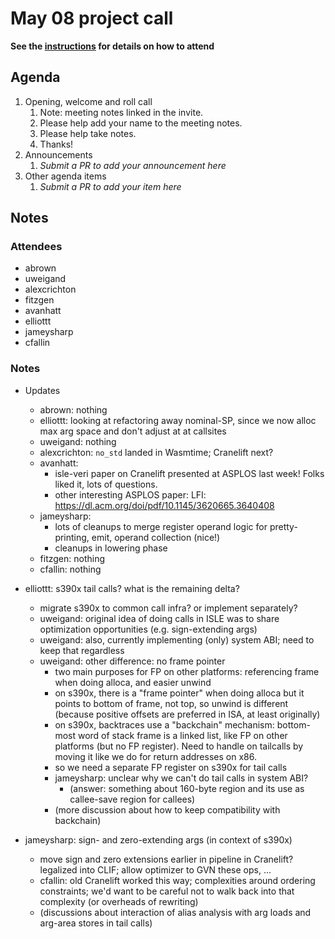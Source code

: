 # May 08 project call

**See the [instructions](../README.md) for details on how to attend**

## Agenda
1. Opening, welcome and roll call
    1. Note: meeting notes linked in the invite.
    1. Please help add your name to the meeting notes.
    1. Please help take notes.
    1. Thanks!
1. Announcements
    1. _Submit a PR to add your announcement here_
1. Other agenda items
    1. _Submit a PR to add your item here_

## Notes

### Attendees

- abrown
- uweigand
- alexcrichton
- fitzgen
- avanhatt
- elliottt
- jameysharp
- cfallin

### Notes

- Updates
  - abrown: nothing
  - elliottt: looking at refactoring away nominal-SP, since we now alloc max
    arg space and don't adjust at at callsites
  - uweigand: nothing
  - alexcrichton: `no_std` landed in Wasmtime; Cranelift next?
  - avanhatt:
    - isle-veri paper on Cranelift presented at ASPLOS last week! Folks liked
      it, lots of questions.
    - other interesting ASPLOS paper: LFI: https://dl.acm.org/doi/pdf/10.1145/3620665.3640408
  - jameysharp:
    - lots of cleanups to merge register operand logic for pretty-printing,
      emit, operand collection (nice!)
    - cleanups in lowering phase
  - fitzgen: nothing
  - cfallin: nothing

- elliottt: s390x tail calls? what is the remaining delta?
  - migrate s390x to common call infra? or implement separately?
  - uweigand: original idea of doing calls in ISLE was to share optimization
    opportunities (e.g. sign-extending args)
  - uweigand: also, currently implementing (only) system ABI; need to keep that
    regardless
  - uweigand: other difference: no frame pointer
    - two main purposes for FP on other platforms: referencing frame when doing
      alloca, and easier unwind
    - on s390x, there is a "frame pointer" when doing alloca but it points to
      bottom of frame, not top, so unwind is different (because positive
      offsets are preferred in ISA, at least originally)
    - on s390x, backtraces use a "backchain" mechanism: bottom-most word of
      stack frame is a linked list, like FP on other platforms (but no FP
      register). Need to handle on tailcalls by moving it like we do for return
      addresses on x86.
    - so we need a separate FP register on s390x for tail calls
    - jameysharp: unclear why we can't do tail calls in system ABI?
      - (answer: something about 160-byte region and its use as callee-save
        region for callees)
    - (more discussion about how to keep compatibility with backchain)

- jameysharp: sign- and zero-extending args (in context of s390x)
  - move sign and zero extensions earlier in pipeline in Cranelift? legalized
    into CLIF; allow optimizer to GVN these ops, ...
  - cfallin: old Cranelift worked this way; complexities around ordering
    constraints; we'd want to be careful not to walk back into that complexity
    (or overheads of rewriting)
  - (discussions about interaction of alias analysis with arg loads and
    arg-area stores in tail calls)
